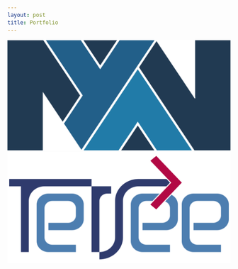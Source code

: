 ```yaml
---
layout: post
title: Portfolio
---
```


[![nyantec Logo](nyantec.svg)](https://nyantec.com/)
[![tersee Logo](tersee.svg)](http://tersee.com/)